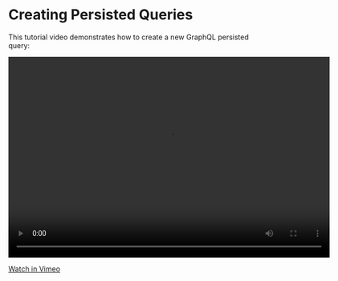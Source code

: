 # Creating Persisted Queries

This tutorial video demonstrates how to create a new GraphQL persisted query:

<video width="640" height="400" controls>
    <source src="https://d1c2lqfn9an7pb.cloudfront.net/presentations/graphql-api/videos/graphql-api-creating-endpoint.mov" type="video/mp4" />
    Your browser does not support the video tag
</video> 

[Watch in Vimeo](https://vimeo.com/413503485)
